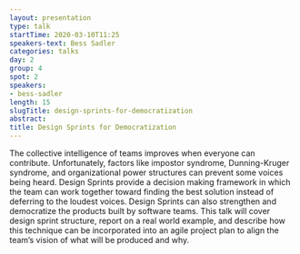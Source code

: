 ```yaml
---
layout: presentation
type: talk
startTime: 2020-03-10T11:25
speakers-text: Bess Sadler
categories: talks
day: 2
group: 4
spot: 2
speakers:
- bess-sadler
length: 15
slugTitle: design-sprints-for-democratization
abstract:
title: Design Sprints for Democratization
---
```

The collective intelligence of teams improves when everyone can contribute. Unfortunately, factors like impostor syndrome, Dunning-Kruger syndrome, and organizational power structures can prevent some voices being heard. Design Sprints provide a decision making framework in which the team can work together toward finding the best solution instead of deferring to the loudest voices. Design Sprints can also strengthen and democratize the products built by software teams. This talk will cover design sprint structure, report on a real world example, and describe how this technique can be incorporated into an agile project plan to align the team’s vision of what will be produced and why.
